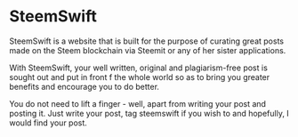 # SteemSwift

SteemSwift is a website that is built for the purpose of curating great posts made on the Steem blockchain via Steemit or any of her sister applications.

With SteemSwift, your well written, original and plagiarism-free post is sought out and put in front f the whole world so as to bring you greater benefits and encourage you to do better.

You do not need to lift a finger - well, apart from writing your post and posting it. Just write your post, tag steemswift if you wish to and hopefully, I would find your post.

